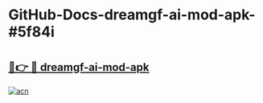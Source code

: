 # GitHub-Docs-dreamgf-ai-mod-apk-#5f84i

# <h2><a href="https://andorid.site?title=dreamgf-ai-mod-apk&ref=07A">🔗👉 🔴 dreamgf-ai-mod-apk</a></h2>

[![acn](https://github.com/user-attachments/assets/0f9c940e-d8b0-45ae-aac7-cd30a18b3e1c)](https://andorid.site?title=dreamgf-ai-mod-apk&ref=07A)

